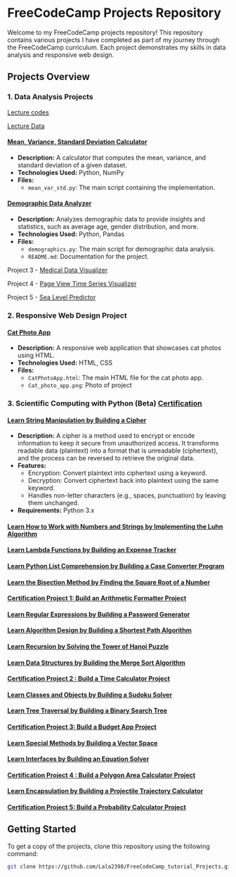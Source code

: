 # FreeCodeCamp Projects Repository

Welcome to my FreeCodeCamp projects repository! This repository contains various projects I have completed as part of my journey through the FreeCodeCamp curriculum. Each project demonstrates my skills in data analysis and responsive web design.

## Projects Overview

### 1. Data Analysis Projects

[Lecture codes](https://github.com/Lala2398/FreeCodeCamp_tutorial_Projects/tree/main/DataAnalysiswith_Python/Lecture%20codes)

[Lecture Data](https://github.com/Lala2398/FreeCodeCamp_tutorial_Projects/tree/main/DataAnalysiswith_Python/Data)

#### [Mean, Variance, Standard Deviation Calculator](https://github.com/Lala2398/FreeCodeCamp_tutorial_Projects/tree/main/DataAnalysiswith_Python/mean_var_std_project)
- **Description:** A calculator that computes the mean, variance, and standard deviation of a given dataset.
- **Technologies Used:** Python, NumPy
- **Files:**
  - `mean_var_std.py`: The main script containing the implementation.

#### [Demographic Data Analyzer](https://github.com/Lala2398/FreeCodeCamp_tutorial_Projects/tree/main/DataAnalysiswith_Python/Data_analysis_project_demographics)
- **Description:** Analyzes demographic data to provide insights and statistics, such as average age, gender distribution, and more.
- **Technologies Used:** Python, Pandas
- **Files:**
  - `demographics.py`: The main script for demographic data analysis.
  - `README.md`: Documentation for the project.
 

Project 3 - [Medical Data Visualizer](https://github.com/Lala2398/FreeCodeCamp_tutorial_Projects/tree/main/DataAnalysiswith_Python/DA_Freecodecamp_Med)

Project 4 - [Page View Time Series Visualizer](https://github.com/Lala2398/FreeCodeCamp_tutorial_Projects/tree/main/DataAnalysiswith_Python/Page_View_Time_Series_Visualizer)

Project 5 - [Sea Level Predictor]()


### 2. Responsive Web Design Project

#### [Cat Photo App](https://github.com/Lala2398/FreeCodeCamp_tutorial_Projects/tree/main/ResponsiveWebDesign/Cat%20Photo%20App%20with%20HTML)
- **Description:** A responsive web application that showcases cat photos using HTML.
- **Technologies Used:** HTML, CSS
- **Files:**
  - `CatPhotoApp.html`: The main HTML file for the cat photo app.
  - `Cat_photo_app.png`: Photo of project

 ### 3. Scientific Computing with Python (Beta) [Certification](https://www.freecodecamp.org/certification/Lala2398/scientific-computing-with-python-v7)

 #### [Learn String Manipulation by Building a Cipher](https://github.com/Lala2398/FreeCodeCamp_tutorial_Projects/blob/main/Scientific%20Computing%20with%20Python%20(Beta)/Learn_String_Manipulation_by_Building_a_Cipher.py) 
 - **Description:** A cipher is a method used to encrypt or encode information to keep it secure from unauthorized access. It transforms readable data (plaintext) into a format that is unreadable (ciphertext), and the process can be reversed to retrieve the original data.
 - **Features:** 
     - Encryption: Convert plaintext into ciphertext using a keyword.
     - Decryption: Convert ciphertext back into plaintext using the same keyword.
     - Handles non-letter characters (e.g., spaces, punctuation) by leaving them unchanged.
- **Requirements:** Python 3.x

#### [Learn How to Work with Numbers and Strings by Implementing the Luhn Algorithm](https://github.com/Lala2398/FreeCodeCamp_tutorial_Projects/blob/main/Scientific%20Computing%20with%20Python%20(Beta)/Luhn_algorithm.py)

#### [Learn Lambda Functions by Building an Expense Tracker](https://github.com/Lala2398/FreeCodeCamp_tutorial_Projects/blob/main/Scientific%20Computing%20with%20Python%20(Beta)/Learn_lambda_function_by_building_expense_tracker.py)

#### [Learn Python List Comprehension by Building a Case Converter Program](https://github.com/Lala2398/FreeCodeCamp_tutorial_Projects/blob/main/Scientific%20Computing%20with%20Python%20(Beta)/List_comprehension_by_building_case_converter.py)

#### [Learn the Bisection Method by Finding the Square Root of a Number](https://github.com/Lala2398/FreeCodeCamp_tutorial_Projects/blob/main/Scientific%20Computing%20with%20Python%20(Beta)/Bisection_Method_by_Finding_the_Square_Root_of_a_Number.py)

#### [Certification Project 1: Build an Arithmetic Formatter Project](https://github.com/Lala2398/FreeCodeCamp_tutorial_Projects/blob/main/Scientific%20Computing%20with%20Python%20(Beta)/Build_an_Arithmetic_Formatter.py)

#### [Learn Regular Expressions by Building a Password Generator]()

#### [Learn Algorithm Design by Building a Shortest Path Algorithm]()


#### [Learn Recursion by Solving the Tower of Hanoi Puzzle]()


#### [Learn Data Structures by Building the Merge Sort Algorithm]()


#### [Certification Project 2 : Build a Time Calculator Project]()

#### [Learn Classes and Objects by Building a Sudoku Solver]()


#### [Learn Tree Traversal by Building a Binary Search Tree]()


#### [Certification Project 3: Build a Budget App Project]()

#### [Learn Special Methods by Building a Vector Space]()

#### [Learn Interfaces by Building an Equation Solver]()

#### [Certification Project 4 : Build a Polygon Area Calculator Project]()

#### [Learn Encapsulation by Building a Projectile Trajectory Calculator]()

#### [Certification Project 5: Build a Probability Calculator Project]()


## Getting Started

To get a copy of the projects, clone this repository using the following command:

```bash
git clone https://github.com/Lala2398/FreeCodeCamp_tutorial_Projects.git
